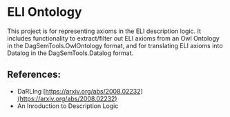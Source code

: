 # ELI Ontology

This project is for representing axioms in the ELI description logic. 
It includes functionality to extract/filter out ELI axioms from an Owl Ontology in the DagSemTools.OwlOntology format, 
and for translating ELI axioms into Datalog in the DagSemTools.Datalog format.

## References:
* DaRLIng [https://arxiv.org/abs/2008.02232](https://arxiv.org/abs/2008.02232)
* An Inroduction to Description Logic
